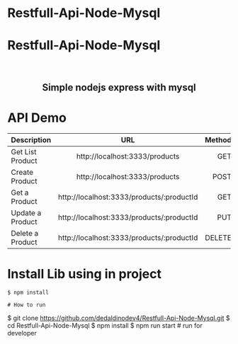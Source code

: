 # Restfull-Api-Node-Mysql

# Restfull-Api-Node-Mysql

<br />
<p align="center">
  <h2 align="center">Simple nodejs express with mysql</h2>
</p>

# API Demo

| Description        |                URL                       | Method  |
| ------------------ |:----------------------------------------:| -------:|
| Get List Product   | http://localhost:3333/products           | GET     |
| Create Product     | http://localhost:3333/products           | POST    |
| Get a Product      | http://localhost:3333/products/:productId| GET     |
| Update a Product   | http://localhost:3333/products/:productId| PUT     |
| Delete a Product   | http://localhost:3333/products/:productId| DELETE  |


# Install Lib using in project
```
$ npm install

# How to run 
```
$ git clone https://github.com/dedaldinodev4/Restfull-Api-Node-Mysql.git
$ cd Restfull-Api-Node-Mysql
$ npm install
$ npm run start # run for developer